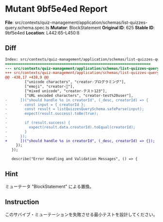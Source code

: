 # Mutant 9bf5e4ed Report

**File**: src/contexts/quiz-management/application/schemas/list-quizzes-query.schema.spec.ts
**Mutator**: BlockStatement
**Original ID**: 625
**Stable ID**: 9bf5e4ed
**Location**: L442:65–L450:8

## Diff

```diff
Index: src/contexts/quiz-management/application/schemas/list-quizzes-query.schema.spec.ts
===================================================================
--- src/contexts/quiz-management/application/schemas/list-quizzes-query.schema.spec.ts	original
+++ src/contexts/quiz-management/application/schemas/list-quizzes-query.schema.spec.ts	mutated #625
@@ -438,17 +438,9 @@
         ["unicode characters", "creator-プログラミング"],
         ["emoji", "creator-🚀"],
         ["mixed unicode", "creator-テスト123"],
         ["URL encoded characters", "creator-test%20user"],
-      ])("should handle %s in creatorId", (_desc, creatorId) => {
-        const input = { creatorId };
-        const result = listQuizzesQuerySchema.safeParse(input);
-        expect(result.success).toBe(true);
-
-        if (result.success) {
-          expect(result.data.creatorId).toEqual(creatorId);
-        }
-      });
+      ])("should handle %s in creatorId", (_desc, creatorId) => {});
     });
   });
 
   describe("Error Handling and Validation Messages", () => {
```

## Hint

ミューテータ "BlockStatement" による置換。

## Instruction

このサバイブ・ミューテーションを失敗させる最小テストを設計してください。
